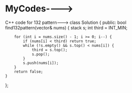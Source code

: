 # MyCodes---->
C++ code for 132 pattern--->
class Solution {
public:
    bool find132pattern(vector<int>& nums) {
        stack<int> s;
        int third = INT_MIN;

        for (int i = nums.size() - 1; i >= 0; i--) {
            if (nums[i] < third) return true;
            while (!s.empty() && s.top() < nums[i]) {
                third = s.top();
                s.pop();
            }
            s.push(nums[i]);
        }
        return false;
    }
};
